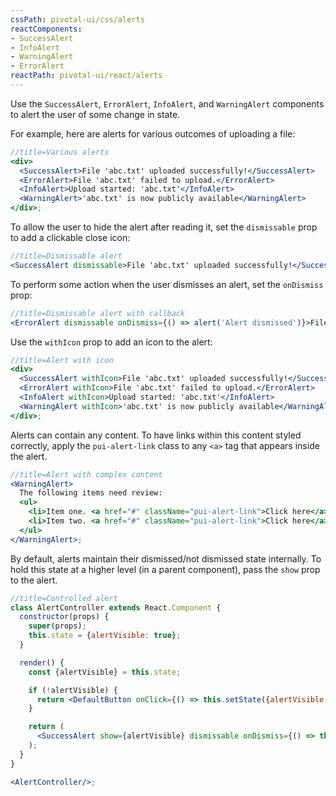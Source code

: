 ```yaml
---
cssPath: pivotal-ui/css/alerts
reactComponents:
- SuccessAlert
- InfoAlert
- WarningAlert
- ErrorAlert
reactPath: pivotal-ui/react/alerts
---
```


Use the `SuccessAlert`, `ErrorAlert`, `InfoAlert`, and `WarningAlert` components to alert the user of some change in state.

For example, here are alerts for various outcomes of uploading a file:

```jsx harmony
//title=Various alerts
<div>
  <SuccessAlert>File 'abc.txt' uploaded successfully!</SuccessAlert>
  <ErrorAlert>File 'abc.txt' failed to upload.</ErrorAlert>
  <InfoAlert>Upload started: 'abc.txt'</InfoAlert>
  <WarningAlert>'abc.txt' is now publicly available</WarningAlert>
</div>;
```

To allow the user to hide the alert after reading it, set the `dismissable` prop to add a clickable close icon:

```jsx harmony
//title=Dismissable alert
<SuccessAlert dismissable>File 'abc.txt' uploaded successfully!</SuccessAlert>;
```

To perform some action when the user dismisses an alert, set the `onDismiss` prop:

```jsx harmony
//title=Dismissable alert with callback
<ErrorAlert dismissable onDismiss={() => alert('Alert dismissed')}>File 'abc.txt' failed to upload.</ErrorAlert>;
```

Use the `withIcon` prop to add an icon to the alert:

```jsx harmony
//title=Alert with icon
<div>
  <SuccessAlert withIcon>File 'abc.txt' uploaded successfully!</SuccessAlert>
  <ErrorAlert withIcon>File 'abc.txt' failed to upload.</ErrorAlert>
  <InfoAlert withIcon>Upload started: 'abc.txt'</InfoAlert>
  <WarningAlert withIcon>'abc.txt' is now publicly available</WarningAlert>
</div>;
```

Alerts can contain any content. To have links within this content styled correctly, apply the `pui-alert-link` class to any `<a>` tag that appears inside the alert.

```jsx harmony
//title=Alert with complex content
<WarningAlert>
  The following items need review:
  <ul>
    <li>Item one. <a href="#" className="pui-alert-link">Click here</a> for more information.</li>
    <li>Item two. <a href="#" className="pui-alert-link">Click here</a> for more information.</li>
  </ul>
</WarningAlert>;
```

By default, alerts maintain their dismissed/not dismissed state internally. To hold this state at a higher level (in a parent component), pass the `show` prop to the alert.

```jsx harmony
//title=Controlled alert
class AlertController extends React.Component {
  constructor(props) {
    super(props);
    this.state = {alertVisible: true};
  }

  render() {
    const {alertVisible} = this.state;

    if (!alertVisible) {
      return <DefaultButton onClick={() => this.setState({alertVisible: true})}>Show alert</DefaultButton>;
    }

    return (
      <SuccessAlert show={alertVisible} dismissable onDismiss={() => this.setState({alertVisible: false})}>Visible alert</SuccessAlert>
    );
  }
}

<AlertController/>;
```